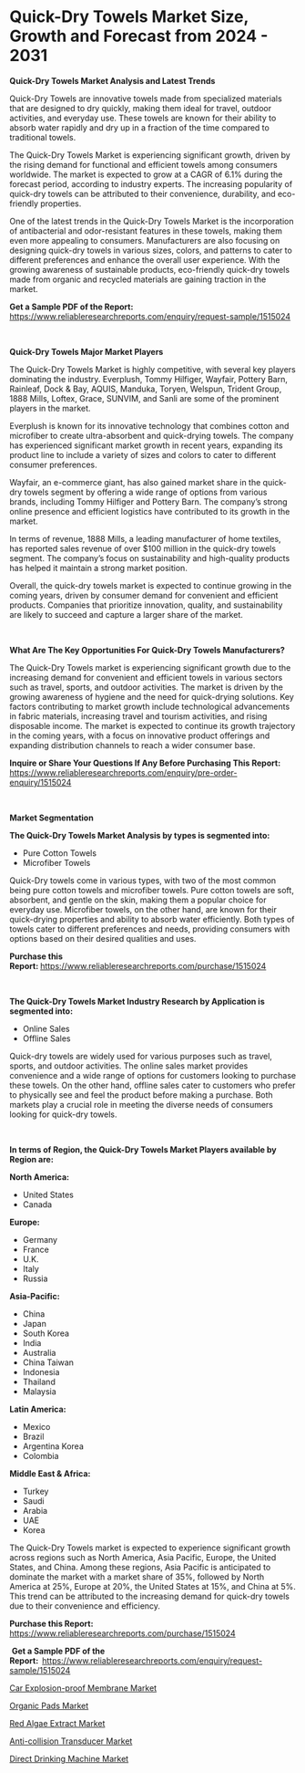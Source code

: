 <p><h1>Quick-Dry Towels Market Size, Growth and Forecast from 2024 - 2031</h1></p><p><strong>Quick-Dry Towels Market Analysis and Latest Trends</strong></p>
<p><p>Quick-Dry Towels are innovative towels made from specialized materials that are designed to dry quickly, making them ideal for travel, outdoor activities, and everyday use. These towels are known for their ability to absorb water rapidly and dry up in a fraction of the time compared to traditional towels.</p><p>The Quick-Dry Towels Market is experiencing significant growth, driven by the rising demand for functional and efficient towels among consumers worldwide. The market is expected to grow at a CAGR of 6.1% during the forecast period, according to industry experts. The increasing popularity of quick-dry towels can be attributed to their convenience, durability, and eco-friendly properties.</p><p>One of the latest trends in the Quick-Dry Towels Market is the incorporation of antibacterial and odor-resistant features in these towels, making them even more appealing to consumers. Manufacturers are also focusing on designing quick-dry towels in various sizes, colors, and patterns to cater to different preferences and enhance the overall user experience. With the growing awareness of sustainable products, eco-friendly quick-dry towels made from organic and recycled materials are gaining traction in the market.</p></p>
<p><strong>Get a Sample PDF of the Report:&nbsp;</strong> <a href="https://www.reliableresearchreports.com/enquiry/request-sample/1515024">https://www.reliableresearchreports.com/enquiry/request-sample/1515024</a></p>
<p>&nbsp;</p>
<p><strong>Quick-Dry Towels Major Market Players</strong></p>
<p><p>The Quick-Dry Towels Market is highly competitive, with several key players dominating the industry. Everplush, Tommy Hilfiger, Wayfair, Pottery Barn, Rainleaf, Dock & Bay, AQUIS, Manduka, Toryen, Welspun, Trident Group, 1888 Mills, Loftex, Grace, SUNVIM, and Sanli are some of the prominent players in the market.</p><p>Everplush is known for its innovative technology that combines cotton and microfiber to create ultra-absorbent and quick-drying towels. The company has experienced significant market growth in recent years, expanding its product line to include a variety of sizes and colors to cater to different consumer preferences.</p><p>Wayfair, an e-commerce giant, has also gained market share in the quick-dry towels segment by offering a wide range of options from various brands, including Tommy Hilfiger and Pottery Barn. The company’s strong online presence and efficient logistics have contributed to its growth in the market.</p><p>In terms of revenue, 1888 Mills, a leading manufacturer of home textiles, has reported sales revenue of over $100 million in the quick-dry towels segment. The company’s focus on sustainability and high-quality products has helped it maintain a strong market position.</p><p>Overall, the quick-dry towels market is expected to continue growing in the coming years, driven by consumer demand for convenient and efficient products. Companies that prioritize innovation, quality, and sustainability are likely to succeed and capture a larger share of the market.</p></p>
<p>&nbsp;</p>
<p><strong>What Are The Key Opportunities For Quick-Dry Towels Manufacturers?</strong></p>
<p><p>The Quick-Dry Towels market is experiencing significant growth due to the increasing demand for convenient and efficient towels in various sectors such as travel, sports, and outdoor activities. The market is driven by the growing awareness of hygiene and the need for quick-drying solutions. Key factors contributing to market growth include technological advancements in fabric materials, increasing travel and tourism activities, and rising disposable income. The market is expected to continue its growth trajectory in the coming years, with a focus on innovative product offerings and expanding distribution channels to reach a wider consumer base.</p></p>
<p><strong>Inquire or Share Your Questions If Any Before Purchasing This Report:</strong> <a href="https://www.reliableresearchreports.com/enquiry/pre-order-enquiry/1515024">https://www.reliableresearchreports.com/enquiry/pre-order-enquiry/1515024</a></p>
<p>&nbsp;</p>
<p><strong>Market Segmentation</strong></p>
<p><strong>The Quick-Dry Towels Market Analysis by types is segmented into:</strong></p>
<p><ul><li>Pure Cotton Towels</li><li>Microfiber Towels</li></ul></p>
<p><p>Quick-Dry towels come in various types, with two of the most common being pure cotton towels and microfiber towels. Pure cotton towels are soft, absorbent, and gentle on the skin, making them a popular choice for everyday use. Microfiber towels, on the other hand, are known for their quick-drying properties and ability to absorb water efficiently. Both types of towels cater to different preferences and needs, providing consumers with options based on their desired qualities and uses.</p></p>
<p><strong>Purchase this Report:&nbsp;</strong><a href="https://www.reliableresearchreports.com/purchase/1515024">https://www.reliableresearchreports.com/purchase/1515024</a></p>
<p>&nbsp;</p>
<p><strong>The Quick-Dry Towels Market Industry Research by Application is segmented into:</strong></p>
<p><ul><li>Online Sales</li><li>Offline Sales</li></ul></p>
<p><p>Quick-dry towels are widely used for various purposes such as travel, sports, and outdoor activities. The online sales market provides convenience and a wide range of options for customers looking to purchase these towels. On the other hand, offline sales cater to customers who prefer to physically see and feel the product before making a purchase. Both markets play a crucial role in meeting the diverse needs of consumers looking for quick-dry towels.</p></p>
<p>&nbsp;</p>
<p><strong>In terms of Region, the Quick-Dry Towels Market Players available by Region are:</strong></p>
<p>
    <p> <strong> North America: </strong>
        <ul>
            <li>United States</li>
            <li>Canada</li>
        </ul>
        </p> 
    <p> <strong> Europe: </strong>
        <ul>
            <li>Germany</li>
            <li>France</li>
            <li>U.K.</li>
            <li>Italy</li>
            <li>Russia</li>
        </ul>
        </p> 
    <p> <strong> Asia-Pacific: </strong>
        <ul>
            <li>China</li>
            <li>Japan</li>
            <li>South Korea</li>
            <li>India</li>
            <li>Australia</li>
            <li>China Taiwan</li>
            <li>Indonesia</li>
            <li>Thailand</li>
            <li>Malaysia</li>
        </ul>
        </p> 
    <p> <strong> Latin America: </strong>
        <ul>
            <li>Mexico</li>
            <li>Brazil</li>
            <li>Argentina Korea</li>
            <li>Colombia</li>
        </ul>
        </p> 
    <p> <strong> Middle East & Africa: </strong>
        <ul>
            <li>Turkey</li>
            <li>Saudi</li>
            <li>Arabia</li>
            <li>UAE</li>
            <li>Korea</li>
        </ul>
    </p>
    </p>
<p><p>The Quick-Dry Towels market is expected to experience significant growth across regions such as North America, Asia Pacific, Europe, the United States, and China. Among these regions, Asia Pacific is anticipated to dominate the market with a market share of 35%, followed by North America at 25%, Europe at 20%, the United States at 15%, and China at 5%. This trend can be attributed to the increasing demand for quick-dry towels due to their convenience and efficiency.</p></p>
<p><strong>Purchase this Report: </strong><a href="https://www.reliableresearchreports.com/purchase/1515024">https://www.reliableresearchreports.com/purchase/1515024</a></p>
<p>&nbsp;<strong>Get a Sample PDF of the Report:&nbsp;&nbsp;</strong><a href="https://www.reliableresearchreports.com/enquiry/request-sample/1515024">https://www.reliableresearchreports.com/enquiry/request-sample/1515024</a></p>
<p><strong></strong></p>
<p><p><a href="https://shimmer-gardenia-37a.notion.site/Global-Car-Explosion-proof-Membrane-Market-Size-and-Market-Trends-Insights-and-Projections-from-202-5108c749fee64203811b13202cd2838d">Car Explosion-proof Membrane Market</a></p><p><a href="https://view.publitas.com/reportprime-1/decoding-the-organic-pads-market-a-deep-dive-into-the-latest-market-trends-market-segmentation-and-competitive-analysis/">Organic Pads Market</a></p><p><a href="https://view.publitas.com/reportprime-1/red-algae-extract-market-size-furnishes-valuable-information-encompassing-market-share-market-trends-and-projections-spanning-from-2024-to-2031/">Red Algae Extract Market</a></p><p><a href="https://unruly-ladybug-44b.notion.site/Decoding-the-Anti-collision-Transducer-Market-A-Deep-Dive-into-the-Latest-Market-Trends-Market-Seg-08139b5247cb4a1ba5a79cdcc4c07bee">Anti-collision Transducer Market</a></p><p><a href="https://meowing-lemming-dd3.notion.site/Insights-into-Direct-Drinking-Machine-Market-Size-Analysing-Market-Share-Trends-and-Growth-from-2-497ee5453be145d9943d3c618bde89a8">Direct Drinking Machine Market</a></p></p>